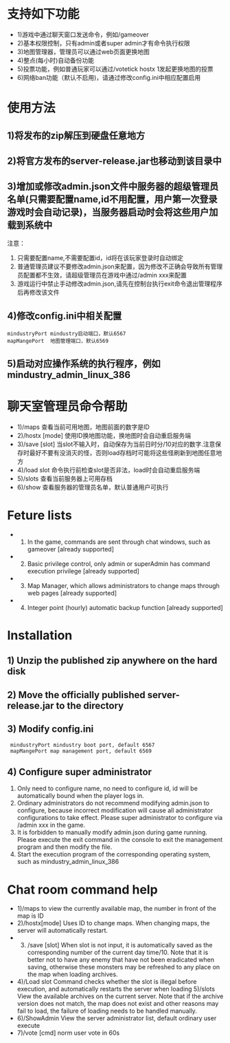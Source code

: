 支持如下功能
===========
* 1)游戏中通过聊天窗口发送命令，例如/gameover
* 2)基本权限控制，只有admin或者super admin才有命令执行权限
* 3)地图管理器，管理员可以通过web页面更换地图 
* 4)整点(每小时)自动备份功能 
* 5)投票功能，例如普通玩家可以通过/votetick hostx 1发起更换地图的投票
* 6)网络ban功能（默认不启用)，请通过修改config.ini中相应配置启用

使用方法
=========
## 1)将发布的zip解压到硬盘任意地方
## 2)将官方发布的server-release.jar也移动到该目录中
## 3)增加或修改admin.json文件中服务器的超级管理员名单(只需要配置name,id不用配置，用户第一次登录游戏时会自动记录)，当服务器启动时会将这些用户加载到系统中  
注意：  
1. 只需要配置name,不需要配置id，id将在该玩家登录时自动绑定  
2. 普通管理员建议不要修改admin.json来配置，因为修改不正确会导致所有管理员配置都不生效，请超级管理员在游戏中通过/admin xxx来配置  
2. 游戏运行中禁止手动修改admin.json,请先在控制台执行exit命令退出管理程序后再修改该文件

## 4)修改config.ini中相关配置
    mindustryPort mindustry启动端口，默认6567
    mapMangePort  地图管理端口，默认6569
## 5)启动对应操作系统的执行程序，例如 mindustry_admin_linux_386


聊天室管理员命令帮助
====================
* 1)/maps 查看当前可用地图，地图前面的数字是ID
* 2)/hostx <map id> [mode] 使用ID换地图功能，换地图时会自动重启服务端
* 3)/save [slot] 当slot不输入时，自动保存为当前日时分/10对应的数字.注意保存时最好不要有没消灭的怪，否则load存档时可能将这些怪刷新到地图任意地方
* 4)/load slot 命令执行前检查slot是否非法，load时会自动重启服务端
* 5)/slots 查看当前服务器上可用存档
* 6)/show 查看服务器的管理员名单，默认普通用户可执行
 
Feture lists
============
* 1) In the game, commands are sent through chat windows, such as gameover [already supported]
* 2) Basic privilege control, only admin or superAdmin has command execution privilege [already supported]
* 3) Map Manager, which allows administrators to change maps through web pages [already supported]
* 4) Integer point (hourly) automatic backup function [already supported]
 
Installation
============
## 1) Unzip the published zip anywhere on the hard disk
## 2) Move the officially published server-release.jar to the directory
## 3) Modify config.ini
     mindustryPort mindustry boot port, default 6567
     mapMangePort map management port, default 6569
## 4) Configure super administrator
1. Only need to configure name, no need to configure id, id will be automatically bound when the player logs in.  
2. Ordinary administrators do not recommend modifying admin.json to configure, because incorrect modification will cause all administrator configurations to take effect. Please super administrator to configure via /admin xxx in the game.  
3. It is forbidden to manually modify admin.json during game running. Please execute the exit command in the console to exit the management program and then modify the file.  
4. Start the execution program of the corresponding operating system, such as mindustry_admin_linux_386
 
Chat room command help
===================================
 * 1)/maps 
 to view the currently available map, the number in front of the map is ID
* 2)/hostx[mode] 
 Uses ID to change maps. When changing maps, the server will automatically restart.
* 3) /save [slot] 
 When slot is not input, it is automatically saved as the corresponding number of the current day time/10. Note that it is better not to have any enemy that have not been eradicated when saving, otherwise these monsters may be refreshed to any place on the map when loading archives.
* 4)/Load slot 
 Command checks whether the slot is illegal before execution, and automatically restarts the server when loading
 5)/slots 
 View the available archives on the current server. Note that if the archive version does not match, the map does not exist and other reasons may fail to load, the failure of loading needs to be handled manually.
* 6)/ShowAdmin
  View the server administrator list, default ordinary user execute
* 7)/vote [cmd] norm user vote in 60s
